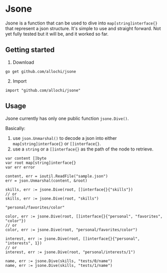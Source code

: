 # Jsone

Jsone is a function that can be used to dive into `map[string]interface{}` that represent a json structure.
It's simple to use and straight forward. Not yet fully tested but it will be, and it worked so far.

## Getting started

1. Download

```
go get github.com/allochi/jsone
```

2. Import

```
import "github.com/allochi/jsone"
```

## Usage

Jsone currently has only one public function `jsone.Dive()`.

Basically: 

1. use `json.Unmarshal()` to decode a json into either `map[string]interface{}` or `[]interface{}`.
2. use a `string` or a `[]interface{}` as the path of the node to retrieve.

```
var content []byte
var root map[string]interface{}
var err error

content, err = ioutil.ReadFile("sample.json")
err = json.Unmarshal(content, &root)

skills, err := jsone.Dive(root, []interface{}{"skills"})
// or
skills, err := jsone.Dive(root, "skills")

"personal/favorites/color"

color, err := jsone.Dive(root, []interface{}{"personal", "favorites", "color"})
// or
color, err := jsone.Dive(root, "personal/favorites/color")

interest, err := jsone.Dive(root, []interface{}{"personal", "interests", 1})
// or
interest, err := jsone.Dive(root, "personal/interests/1")

name, err := jsone.Dive(skills, "tests/0/name")
name, err := jsone.Dive(skills, "tests/1/name")

```

